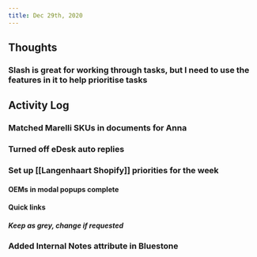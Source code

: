 ```yaml
---
title: Dec 29th, 2020
---
```


## Thoughts
### Slash is great for working through tasks, but I need to use the features in it to help prioritise tasks
## Activity Log
### Matched Marelli SKUs in documents for Anna
### Turned off eDesk auto replies
### Set up [[Langenhaart Shopify]] priorities for the week
#### OEMs in modal popups complete
#### Quick links
##### Keep as grey, change if requested
### Added Internal Notes attribute in Bluestone
###
